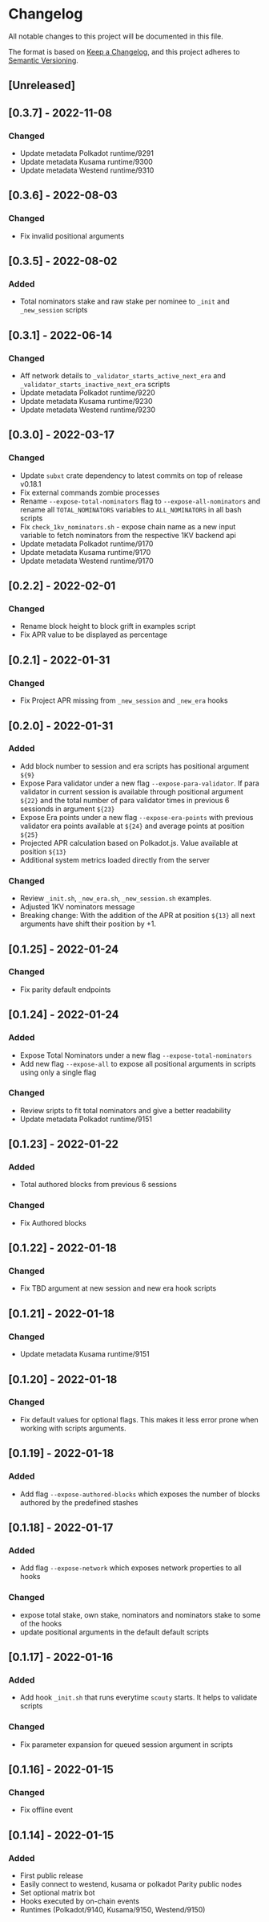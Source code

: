 # Changelog

All notable changes to this project will be documented in this file.

The format is based on [Keep a Changelog](https://keepachangelog.com/en/1.0.0/),
and this project adheres to [Semantic Versioning](https://semver.org/spec/v2.0.0.html).

## [Unreleased]

## [0.3.7] - 2022-11-08

### Changed

- Update metadata Polkadot runtime/9291
- Update metadata Kusama runtime/9300
- Update metadata Westend runtime/9310

## [0.3.6] - 2022-08-03

### Changed

- Fix invalid positional arguments

## [0.3.5] - 2022-08-02

### Added

- Total nominators stake and raw stake per nominee to `_init` and `_new_session` scripts

## [0.3.1] - 2022-06-14

### Changed

- Aff network details to `_validator_starts_active_next_era` and `_validator_starts_inactive_next_era` scripts
- Update metadata Polkadot runtime/9220
- Update metadata Kusama runtime/9230
- Update metadata Westend runtime/9230

## [0.3.0] - 2022-03-17

### Changed

- Update `subxt` crate dependency to latest commits on top of release v0.18.1
- Fix external commands zombie processes
- Rename `--expose-total-nominators` flag to `--expose-all-nominators` and rename all `TOTAL_NOMINATORS` variables to `ALL_NOMINATORS` in all bash scripts
- Fix `check_1kv_nominators.sh` - expose chain name as a new input variable to fetch nominators from the respective 1KV backend api
- Update metadata Polkadot runtime/9170
- Update metadata Kusama runtime/9170
- Update metadata Westend runtime/9170

## [0.2.2] - 2022-02-01

### Changed

- Rename block height to block grift in examples script
- Fix APR value to be displayed as percentage

## [0.2.1] - 2022-01-31

### Changed

- Fix Project APR missing from `_new_session` and `_new_era` hooks

## [0.2.0] - 2022-01-31

### Added

- Add block number to session and era scripts has positional argument `${9}`
- Expose Para validator under a new flag `--expose-para-validator`. If para validator in current session is available through positional argument `${22}` and the total number of para validator times in previous 6 sessionds in argument `${23}`
- Expose Era points under a new flag `--expose-era-points` with previous validator era points available at `${24}` and average points at position `${25}`
- Projected APR calculation based on Polkadot.js. Value available at position `${13}`
- Additional system metrics loaded directly from the server

### Changed

- Review `_init.sh`, `_new_era.sh`, `_new_session.sh` examples. 
- Adjusted 1KV nominators message
- Breaking change: With the addition of the APR at position `${13}` all next arguments have shift their position by +1.

## [0.1.25] - 2022-01-24

### Changed

- Fix parity default endpoints

## [0.1.24] - 2022-01-24

### Added

- Expose Total Nominators under a new flag `--expose-total-nominators`
- Add new flag `--expose-all` to expose all positional arguments in scripts using only a single flag

### Changed

- Review sripts to fit total nominators and give a better readability
- Update metadata Polkadot runtime/9151

## [0.1.23] - 2022-01-22

### Added

- Total authored blocks from previous 6 sessions

### Changed

- Fix Authored blocks

## [0.1.22] - 2022-01-18

### Changed

- Fix TBD argument at new session and new era hook scripts

## [0.1.21] - 2022-01-18

### Changed

- Update metadata Kusama runtime/9151

## [0.1.20] - 2022-01-18

### Changed

- Fix default values for optional flags. This makes it less error prone when working with scripts arguments.

## [0.1.19] - 2022-01-18

### Added 

- Add flag `--expose-authored-blocks` which exposes the number of blocks authored by the predefined stashes

## [0.1.18] - 2022-01-17

### Added 

- Add flag `--expose-network` which exposes network properties to all hooks

### Changed

- expose total stake, own stake, nominators and nominators stake to some of the hooks
- update positional arguments in the default default scripts

## [0.1.17] - 2022-01-16

### Added

- Add hook `_init.sh` that runs everytime `scouty` starts. It helps to validate scripts

### Changed

- Fix parameter expansion for queued session argument in scripts

## [0.1.16] - 2022-01-15

### Changed

- Fix offline event

## [0.1.14] - 2022-01-15

### Added

- First public release
- Easily connect to westend, kusama or polkadot Parity public nodes
- Set optional matrix bot
- Hooks executed by on-chain events
- Runtimes (Polkadot/9140, Kusama/9150, Westend/9150)